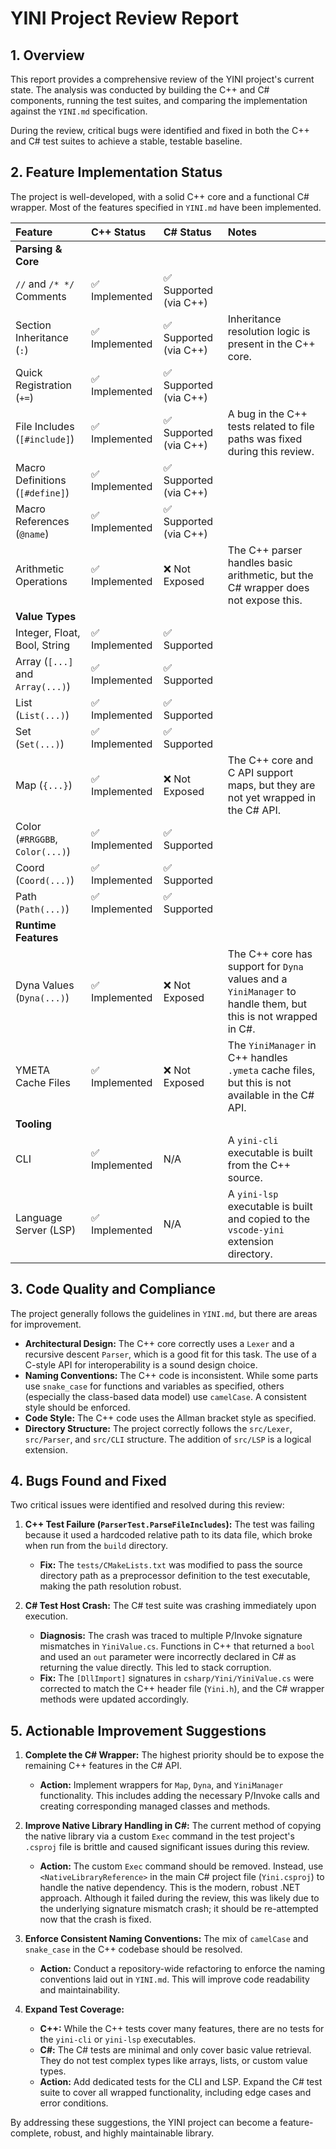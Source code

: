# YINI Project Review Report

## 1. Overview

This report provides a comprehensive review of the YINI project's current state. The analysis was conducted by building the C++ and C# components, running the test suites, and comparing the implementation against the `YINI.md` specification.

During the review, critical bugs were identified and fixed in both the C++ and C# test suites to achieve a stable, testable baseline.

## 2. Feature Implementation Status

The project is well-developed, with a solid C++ core and a functional C# wrapper. Most of the features specified in `YINI.md` have been implemented.

| Feature | C++ Status | C# Status | Notes |
| :--- | :--- | :--- | :--- |
| **Parsing & Core** | | | |
| `//` and `/* */` Comments | ✅ Implemented | ✅ Supported (via C++) | |
| Section Inheritance (`:`) | ✅ Implemented | ✅ Supported (via C++) | Inheritance resolution logic is present in the C++ core. |
| Quick Registration (`+=`) | ✅ Implemented | ✅ Supported (via C++) | |
| File Includes (`[#include]`) | ✅ Implemented | ✅ Supported (via C++) | A bug in the C++ tests related to file paths was fixed during this review. |
| Macro Definitions (`[#define]`) | ✅ Implemented | ✅ Supported (via C++) | |
| Macro References (`@name`) | ✅ Implemented | ✅ Supported (via C++) | |
| Arithmetic Operations | ✅ Implemented | ❌ Not Exposed | The C++ parser handles basic arithmetic, but the C# wrapper does not expose this. |
| **Value Types** | | | |
| Integer, Float, Bool, String | ✅ Implemented | ✅ Supported | |
| Array (`[...]` and `Array(...)`) | ✅ Implemented | ✅ Supported | |
| List (`List(...)`) | ✅ Implemented | ✅ Supported | |
| Set (`Set(...)`) | ✅ Implemented | ✅ Supported | |
| Map (`{...}`) | ✅ Implemented | ❌ Not Exposed | The C++ core and C API support maps, but they are not yet wrapped in the C# API. |
| Color (`#RRGGBB`, `Color(...)`) | ✅ Implemented | ✅ Supported | |
| Coord (`Coord(...)`) | ✅ Implemented | ✅ Supported | |
| Path (`Path(...)`) | ✅ Implemented | ✅ Supported | |
| **Runtime Features** | | | |
| Dyna Values (`Dyna(...)`) | ✅ Implemented | ❌ Not Exposed | The C++ core has support for `Dyna` values and a `YiniManager` to handle them, but this is not wrapped in C#. |
| YMETA Cache Files | ✅ Implemented | ❌ Not Exposed | The `YiniManager` in C++ handles `.ymeta` cache files, but this is not available in the C# API. |
| **Tooling** | | | |
| CLI | ✅ Implemented | N/A | A `yini-cli` executable is built from the C++ source. |
| Language Server (LSP) | ✅ Implemented | N/A | A `yini-lsp` executable is built and copied to the `vscode-yini` extension directory. |

## 3. Code Quality and Compliance

The project generally follows the guidelines in `YINI.md`, but there are areas for improvement.

*   **Architectural Design:** The C++ core correctly uses a `Lexer` and a recursive descent `Parser`, which is a good fit for this task. The use of a C-style API for interoperability is a sound design choice.
*   **Naming Conventions:** The C++ code is inconsistent. While some parts use `snake_case` for functions and variables as specified, others (especially the class-based data model) use `camelCase`. A consistent style should be enforced.
*   **Code Style:** The C++ code uses the Allman bracket style as specified.
*   **Directory Structure:** The project correctly follows the `src/Lexer`, `src/Parser`, and `src/CLI` structure. The addition of `src/LSP` is a logical extension.

## 4. Bugs Found and Fixed

Two critical issues were identified and resolved during this review:

1.  **C++ Test Failure (`ParserTest.ParseFileIncludes`):** The test was failing because it used a hardcoded relative path to its data file, which broke when run from the `build` directory.
    *   **Fix:** The `tests/CMakeLists.txt` was modified to pass the source directory path as a preprocessor definition to the test executable, making the path resolution robust.

2.  **C# Test Host Crash:** The C# test suite was crashing immediately upon execution.
    *   **Diagnosis:** The crash was traced to multiple P/Invoke signature mismatches in `YiniValue.cs`. Functions in C++ that returned a `bool` and used an `out` parameter were incorrectly declared in C# as returning the value directly. This led to stack corruption.
    *   **Fix:** The `[DllImport]` signatures in `csharp/Yini/YiniValue.cs` were corrected to match the C++ header file (`Yini.h`), and the C# wrapper methods were updated accordingly.

## 5. Actionable Improvement Suggestions

1.  **Complete the C# Wrapper:** The highest priority should be to expose the remaining C++ features in the C# API.
    *   **Action:** Implement wrappers for `Map`, `Dyna`, and `YiniManager` functionality. This includes adding the necessary P/Invoke calls and creating corresponding managed classes and methods.

2.  **Improve Native Library Handling in C#:** The current method of copying the native library via a custom `Exec` command in the test project's `.csproj` file is brittle and caused significant issues during this review.
    *   **Action:** The custom `Exec` command should be removed. Instead, use `<NativeLibraryReference>` in the main C# project file (`Yini.csproj`) to handle the native dependency. This is the modern, robust .NET approach. Although it failed during the review, this was likely due to the underlying signature mismatch crash; it should be re-attempted now that the crash is fixed.

3.  **Enforce Consistent Naming Conventions:** The mix of `camelCase` and `snake_case` in the C++ codebase should be resolved.
    *   **Action:** Conduct a repository-wide refactoring to enforce the naming conventions laid out in `YINI.md`. This will improve code readability and maintainability.

4.  **Expand Test Coverage:**
    *   **C++:** While the C++ tests cover many features, there are no tests for the `yini-cli` or `yini-lsp` executables.
    *   **C#:** The C# tests are minimal and only cover basic value retrieval. They do not test complex types like arrays, lists, or custom value types.
    *   **Action:** Add dedicated tests for the CLI and LSP. Expand the C# test suite to cover all wrapped functionality, including edge cases and error conditions.

By addressing these suggestions, the YINI project can become a feature-complete, robust, and highly maintainable library.